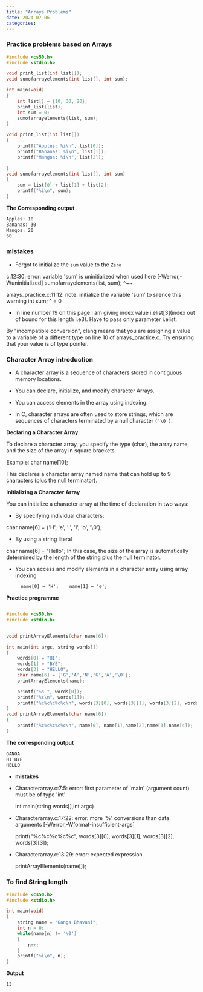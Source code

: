 ```yaml
---
title: "Arrays Problems"
date: 2024-07-06
categories:
---
```


### **Practice problems based on Arrays**

```c
#include <cs50.h>
#include <stdio.h>

void print_list(int list[]);
void sumofarrayelements(int list[], int sum);

int main(void)
{
    int list[] = {10, 30, 20};
    print_list(list);
    int sum = 0;
    sumofarrayelements(list, sum);
}

void print_list(int list[])
{
    printf("Apples: %i\n", list[0]);
    printf("Bananas: %i\n", list[1]);
    printf("Mangos: %i\n", list[2]);

}
void sumofarrayelements(int list[], int sum)
{
    sum = list[0] + list[1] + list[2];
    printf("%i\n", sum);
}

```
**The Corresponding output**
```bash
Apples: 10
Bananas: 30
Mangos: 20
60

```
### **mistakes**

* Forgot to initialize the `sum` value to the `Zero`

c:12:30: error: variable 'sum' is uninitialized when used here [-Werror,-Wuninitialized]
    sumofarrayelements(list, sum);
                             ^~~
                             
arrays_practice.c:11:12: note: initialize the variable 'sum' to silence this warning
    int sum;
           ^
            = 0

* In line number 19 on this page I am giving index value i.elist[3](index out of bound for this length i.e3). Have to pass only parameter i.elist.

By "incompatible conversion", clang means that you are assigning a value to a variable of a different type on line 10 of
arrays_practice.c. Try ensuring that your value is of type pointer.            

### **Character Array introduction**

* A character array is a sequence of characters stored in contiguous memory locations.

* You can declare, initialize, and modify character Arrays.

* You can access elements in the array using indexing.

*  In C, character arrays are often used to store strings, which are sequences of characters terminated by a null character 
    `('\0')`.
    
**Declaring a Character Array**

To declare a character array, you specify the type (char), the array name, and the size of the array in square brackets.

Example: char name[10];

This declares a character array named name that can hold up to 9 characters (plus the null terminator).

**Initializing a Character Array**

You can initialize a character array at the time of declaration in two ways:

* By specifying individual characters:

char name[6] = {'H', 'e', 'l', 'l', 'o', '\0'};

* By using a string literal

char name[6] = "Hello";
In this case, the size of the array is automatically determined by the length of the string plus the null terminator.

* You can access and modify elements in a character array using array indexing

        name[0] = 'H';    name[1] = 'e';

**Practice programme**

```c

#include <cs50.h>
#include <stdio.h>


void printArrayElements(char name[6]);

int main(int argc, string words[])
{
    words[0] = "HI";
    words[1] = "BYE";
    words[3] = "HELLO";
    char name[6] = {'G','A','N','G','A','\0'};
    printArrayElements(name);

    printf("%s ", words[0]);
    printf("%s\n", words[1]);
    printf("%c%c%c%c%c\n", words[3][0], words[3][1], words[3][2], words[3][3], words[3][4]);
}
void printArrayElements(char name[6])
{
    printf("%c%c%c%c%c\n", name[0], name[1],name[2],name[3],name[4]);
}

```
**The corresponding output**

```bash
GANGA
HI BYE
HELLO

```
* **mistakes**
* Characterarray.c:7:5: error: first parameter of 'main' (argument count) must be of type 'int'

    int main(string words[],int argc)
    
* Characterarray.c:17:22: error: more '%' conversions than data arguments [-Werror,-Wformat-insufficient-args]

    printf("%c%c%c%c%c", words[3][0], words[3][1], words[3][2], words[3][3]);    

* Characterarray.c:13:29: error: expected expression

    printArrayElements(name[]);
    

### **To find String length**

```c
#include <cs50.h>
#include <stdio.h>

int main(void)
{
    string name = "Ganga Bhavani";
    int n = 0;
    while(name[n] != '\0')
    {
        n++;
    }
    printf("%i\n", n);
}

```
**0utput**

```bash
13
```